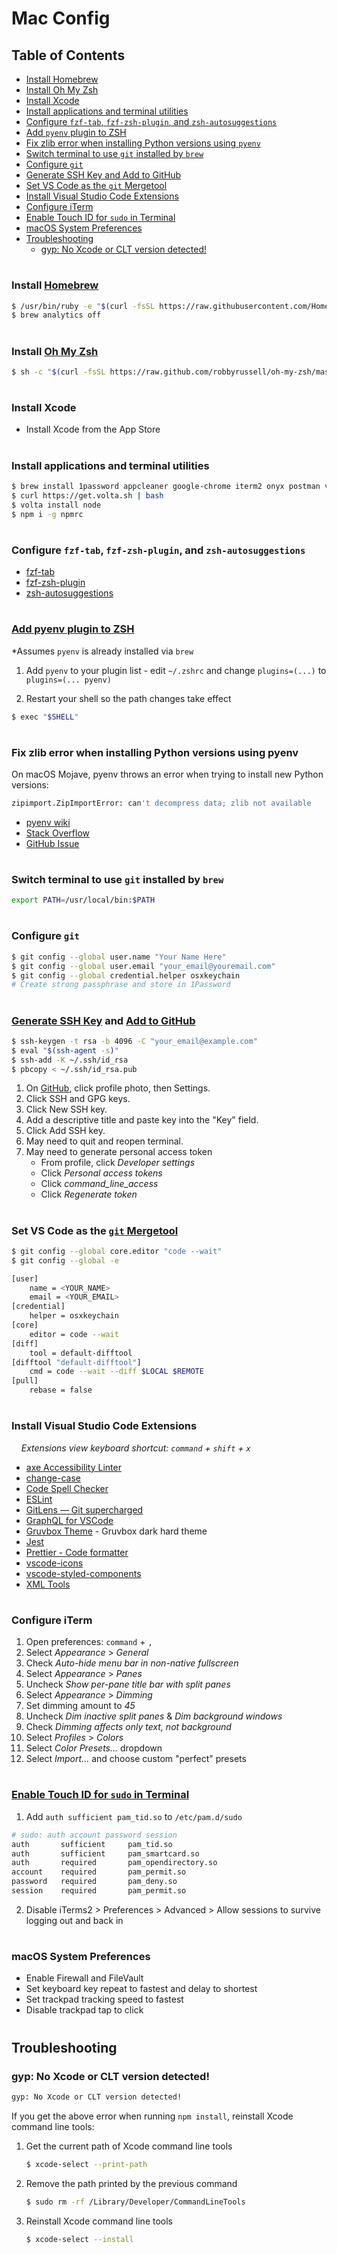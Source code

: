 # **Mac Config**

## **Table of Contents**

-   [Install Homebrew](#install-homebrew)
-   [Install Oh My Zsh](#install-oh-my-zsh)
-   [Install Xcode](#install-xcode)
-   [Install applications and terminal utilities](#install-applications-and-terminal-utilities)
-   [Configure `fzf-tab`, `fzf-zsh-plugin`, and `zsh-autosuggestions`](#configure-fzf-tab-fzf-zsh-plugin-and-zsh-autosuggestions)
-   [Add `pyenv` plugin to ZSH](#add-pyenv-plugin-to-zsh)
-   [Fix zlib error when installing Python versions using `pyenv`](#fix-zlib-error-when-installing-python-versions-using-pyenv)
-   [Switch terminal to use `git` installed by `brew`](#switch-terminal-to-use-git-installed-by-brew)
-   [Configure `git`](#configure-git)
-   [Generate SSH Key and Add to GitHub](#generate-ssh-key-and-add-to-github)
-   [Set VS Code as the `git` Mergetool](#set-vs-code-as-the-git-mergetool)
-   [Install Visual Studio Code Extensions](#install-visual-studio-code-extensions)
-   [Configure iTerm](#configure-iterm)
-   [Enable Touch ID for `sudo` in Terminal](#enable-touch-id-for-sudo-in-terminal)
-   [macOS System Preferences](#macos-system-preferences)
-   [Troubleshooting](#troubleshooting)
    -   [gyp: No Xcode or CLT version detected!](#gyp-no-xcode-or-clt-version-detected)

#

### **Install [Homebrew](http://brew.sh/)**

```sh
$ /usr/bin/ruby -e "$(curl -fsSL https://raw.githubusercontent.com/Homebrew/install/master/install)"
$ brew analytics off
```

#

### **Install [Oh My Zsh](http://ohmyz.sh/)**

```sh
$ sh -c "$(curl -fsSL https://raw.github.com/robbyrussell/oh-my-zsh/master/tools/install.sh)"
```

#

### **Install Xcode**

-   Install Xcode from the App Store

#

### **Install applications and terminal utilities**

```sh
$ brew install 1password appcleaner google-chrome iterm2 onyx postman visual-studio-code zoomus git pyenv fzf gh
$ curl https://get.volta.sh | bash
$ volta install node
$ npm i -g npmrc
```

#

### **Configure `fzf-tab`, `fzf-zsh-plugin`, and `zsh-autosuggestions`**

-   [fzf-tab](https://github.com/Aloxaf/fzf-tab)
-   [fzf-zsh-plugin](https://github.com/unixorn/fzf-zsh-plugin)
-   [zsh-autosuggestions](https://github.com/zsh-users/zsh-autosuggestions)

#

### **[Add pyenv plugin to ZSH](https://github.com/robbyrussell/oh-my-zsh/blob/master/plugins/pyenv/pyenv.plugin.zsh)**

\*Assumes `pyenv` is already installed via `brew`

1. Add `pyenv` to your plugin list - edit `~/.zshrc` and change `plugins=(...)` to `plugins=(... pyenv)`

2. Restart your shell so the path changes take effect

```sh
$ exec "$SHELL"
```

#

### **Fix zlib error when installing Python versions using pyenv**

On macOS Mojave, pyenv throws an error when trying to install new Python versions:

```sh
zipimport.ZipImportError: can't decompress data; zlib not available
```

-   [pyenv wiki](https://github.com/pyenv/pyenv/wiki/Common-build-problems#build-failed-error-the-python-zlib-extension-was-not-compiled-missing-the-zlib)
-   [Stack Overflow](https://stackoverflow.com/questions/50036091/pyenv-zlib-error-on-macos)
-   [GitHub Issue](https://github.com/pyenv/pyenv/issues/1219)

#

### **Switch terminal to use `git` installed by `brew`**

```sh
export PATH=/usr/local/bin:$PATH
```

#

### **Configure `git`**

```sh
$ git config --global user.name "Your Name Here"
$ git config --global user.email "your_email@youremail.com"
$ git config --global credential.helper osxkeychain
# Create strong passphrase and store in 1Password
```

#

### **[Generate SSH Key](https://help.github.com/articles/generating-a-new-ssh-key-and-adding-it-to-the-ssh-agent/) and [Add to GitHub](https://help.github.com/articles/adding-a-new-ssh-key-to-your-github-account/)**

```sh
$ ssh-keygen -t rsa -b 4096 -C "your_email@example.com"
$ eval "$(ssh-agent -s)"
$ ssh-add -K ~/.ssh/id_rsa
$ pbcopy < ~/.ssh/id_rsa.pub
```

1. On [GitHub](https://github.com/), click profile photo, then Settings.
2. Click SSH and GPG keys.
3. Click New SSH key.
4. Add a descriptive title and paste key into the "Key" field.
5. Click Add SSH key.
6. May need to quit and reopen terminal.
7. May need to generate personal access token
    - From profile, click _Developer settings_
    - Click _Personal access tokens_
    - Click _command_line_access_
    - Click _Regenerate token_

#

### **Set VS Code as the [`git` Mergetool](https://code.visualstudio.com/docs/editor/versioncontrol#_vs-code-as-git-editor)**

```sh
$ git config --global core.editor "code --wait"
$ git config --global -e
```

```sh
[user]
	name = <YOUR_NAME>
	email = <YOUR_EMAIL>
[credential]
	helper = osxkeychain
[core]
	editor = code --wait
[diff]
    tool = default-difftool
[difftool "default-difftool"]
    cmd = code --wait --diff $LOCAL $REMOTE
[pull]
	rebase = false
```

#

### **Install Visual Studio Code Extensions**

&nbsp;&nbsp;&nbsp;&nbsp;_Extensions view keyboard shortcut: `command` + `shift` + `x`_

-   [axe Accessibility Linter](https://marketplace.visualstudio.com/items?itemName=deque-systems.vscode-axe-linter)
-   [change-case](https://marketplace.visualstudio.com/items?itemName=wmaurer.change-case)
-   [Code Spell Checker](https://marketplace.visualstudio.com/items?itemName=streetsidesoftware.code-spell-checker)
-   [ESLint](https://marketplace.visualstudio.com/items?itemName=dbaeumer.vscode-eslint)
-   [GitLens — Git supercharged](https://marketplace.visualstudio.com/items?itemName=eamodio.gitlens)
-   [GraphQL for VSCode](https://marketplace.visualstudio.com/items?itemName=kumar-harsh.graphql-for-vscode)
-   [Gruvbox Theme](https://marketplace.visualstudio.com/items?itemName=jdinhlife.gruvbox) - Gruvbox dark hard theme
-   [Jest](https://marketplace.visualstudio.com/items?itemName=Orta.vscode-jest)
-   [Prettier - Code formatter](https://marketplace.visualstudio.com/items?itemName=esbenp.prettier-vscode)
-   [vscode-icons](https://marketplace.visualstudio.com/items?itemName=vscode-icons-team.vscode-icons)
-   [vscode-styled-components](https://marketplace.visualstudio.com/items?itemName=jpoissonnier.vscode-styled-components)
-   [XML Tools](https://marketplace.visualstudio.com/items?itemName=DotJoshJohnson.xml)

#

### **Configure iTerm**

1. Open preferences: `command` + `,`
2. Select _Appearance_ > _General_
3. Check _Auto-hide menu bar in non-native fullscreen_
4. Select _Appearance_ > _Panes_
5. Uncheck _Show per-pane title bar with split panes_
6. Select _Appearance_ > _Dimming_
7. Set dimming amount to _45_
8. Uncheck _Dim inactive split panes_ & _Dim background windows_
9. Check _Dimming affects only text, not background_
10. Select _Profiles_ > _Colors_
11. Select _Color Presets..._ dropdown
12. Select _Import..._ and choose custom "perfect" presets

#

### **[Enable Touch ID for `sudo` in Terminal](https://gitlab.com/gnachman/iterm2/issues/7608)**

1. Add `auth sufficient pam_tid.so` to `/etc/pam.d/sudo`

```sh
# sudo: auth account password session
auth       sufficient     pam_tid.so
auth       sufficient     pam_smartcard.so
auth       required       pam_opendirectory.so
account    required       pam_permit.so
password   required       pam_deny.so
session    required       pam_permit.so
```

2. Disable iTerms2 > Preferences > Advanced > Allow sessions to survive logging out and back in

#

### **macOS System Preferences**

-   Enable Firewall and FileVault
-   Set keyboard key repeat to fastest and delay to shortest
-   Set trackpad tracking speed to fastest
-   Disable trackpad tap to click

#

## Troubleshooting

### gyp: No Xcode or CLT version detected!

```sh
gyp: No Xcode or CLT version detected!
```

If you get the above error when running `npm install`, reinstall Xcode command line tools:

1. Get the current path of Xcode command line tools

    ```sh
    $ xcode-select --print-path
    ```

2. Remove the path printed by the previous command

    ```sh
    $ sudo rm -rf /Library/Developer/CommandLineTools
    ```

3. Reinstall Xcode command line tools

    ```sh
    $ xcode-select --install
    ```
